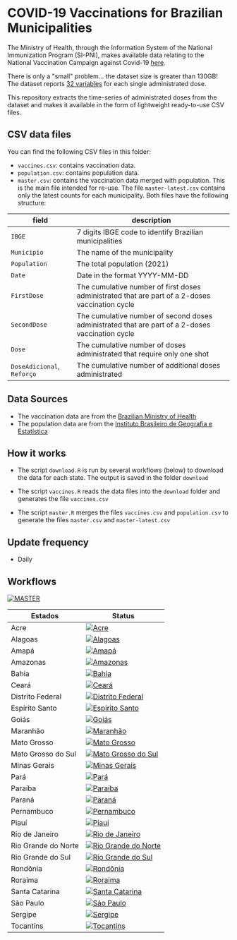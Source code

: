 # COVID-19 Vaccinations for Brazilian Municipalities

The Ministry of Health, through the Information System of the National Immunization Program (SI-PNI), makes available data relating to the National Vaccination Campaign against Covid-19 [here](https://opendatasus.saude.gov.br/dataset/covid-19-vacinacao).

There is only a "small" problem... the dataset size is greater than 130GB! The dataset reports [32 variables](https://opendatasus.saude.gov.br/dataset/b772ee55-07cd-44d8-958f-b12edd004e0b/resource/38ead83d-b115-4219-852e-7244792bc311/download/dicionario-de-dados-vacinacao.pdf) for each single administrated dose.

This repository extracts the time-series of administrated doses from the dataset and makes it available in the form of lightweight ready-to-use CSV files.

## CSV data files

You can find the following CSV files in this folder:

- `vaccines.csv`: contains vaccination data.
- `population.csv`: contains population data.
- `master.csv`: contains the vaccination data merged with population. This is the main file intended for re-use. The file `master-latest.csv` contains only the latest counts for each municipality. Both files have the following structure:

| field                      | description                                                  |
| -------------------------- | ------------------------------------------------------------ |
| `IBGE`                     | 7 digits IBGE code to identify Brazilian municipalities      |
| `Municipio`                | The name of the municipality                                 |
| `Population`               | The total population (2021)                                  |
| `Date`                     | Date in the format YYYY-MM-DD                                |
| `FirstDose`                | The cumulative number of first doses administrated that are part of a 2-doses vaccination cycle |
| `SecondDose`               | The cumulative number of second doses administrated that are part of a 2-doses vaccination cycle |
| `Dose`                     | The cumulative number of doses administrated that require only one shot |
| `DoseAdicional`, `Reforço` | The cumulative number of additional doses administrated      |

## Data Sources

- The vaccination data are from the [Brazilian Ministry of Health](https://opendatasus.saude.gov.br/dataset/covid-19-vacinacao)
- The population data are from the [Instituto Brasileiro de Geografia e Estatística](https://www.ibge.gov.br/en/statistics/social/population/18448-estimates-of-resident-population-for-municipalities-and-federation-units.html)

## How it works

- The script `download.R` is run by several workflows (below) to download the data for each state. The output is saved in the folder `download`

- The script `vaccines.R` reads the data files into the `download` folder and generates the file `vaccines.csv`
- The script `master.R` merges the files `vaccines.csv` and `population.csv` to generate the files `master.csv` and `master-latest.csv`

## Update frequency

- Daily

## Workflows

[![MASTER](https://github.com/eguidotti/covid19br/actions/workflows/master.yaml/badge.svg)](https://github.com/eguidotti/covid19br/actions/workflows/master.yaml)

|Estados|Status|
|-------|------|
|Acre|[![Acre](https://github.com/eguidotti/covid19br/actions/workflows/AC.yaml/badge.svg)](https://github.com/eguidotti/covid19br/actions/workflows/AC.yaml)|
|Alagoas|[![Alagoas](https://github.com/eguidotti/covid19br/actions/workflows/AL.yaml/badge.svg)](https://github.com/eguidotti/covid19br/actions/workflows/AL.yaml)|
|Amapá|[![Amapá](https://github.com/eguidotti/covid19br/actions/workflows/AP.yaml/badge.svg)](https://github.com/eguidotti/covid19br/actions/workflows/AP.yaml)|
|Amazonas|[![Amazonas](https://github.com/eguidotti/covid19br/actions/workflows/AM.yaml/badge.svg)](https://github.com/eguidotti/covid19br/actions/workflows/AM.yaml)|
|Bahia|[![Bahia](https://github.com/eguidotti/covid19br/actions/workflows/BA.yaml/badge.svg)](https://github.com/eguidotti/covid19br/actions/workflows/BA.yaml)|
|Ceará|[![Ceará](https://github.com/eguidotti/covid19br/actions/workflows/CE.yaml/badge.svg)](https://github.com/eguidotti/covid19br/actions/workflows/CE.yaml)|
|Distrito Federal|[![Distrito Federal](https://github.com/eguidotti/covid19br/actions/workflows/DF.yaml/badge.svg)](https://github.com/eguidotti/covid19br/actions/workflows/DF.yaml)|
|Espírito Santo|[![Espírito Santo](https://github.com/eguidotti/covid19br/actions/workflows/ES.yaml/badge.svg)](https://github.com/eguidotti/covid19br/actions/workflows/ES.yaml)|
|Goiás|[![Goiás](https://github.com/eguidotti/covid19br/actions/workflows/GO.yaml/badge.svg)](https://github.com/eguidotti/covid19br/actions/workflows/GO.yaml)|
|Maranhão|[![Maranhão](https://github.com/eguidotti/covid19br/actions/workflows/MA.yaml/badge.svg)](https://github.com/eguidotti/covid19br/actions/workflows/MA.yaml)|
|Mato Grosso|[![Mato Grosso](https://github.com/eguidotti/covid19br/actions/workflows/MT.yaml/badge.svg)](https://github.com/eguidotti/covid19br/actions/workflows/MT.yaml)|
|Mato Grosso do Sul|[![Mato Grosso do Sul](https://github.com/eguidotti/covid19br/actions/workflows/MS.yaml/badge.svg)](https://github.com/eguidotti/covid19br/actions/workflows/MS.yaml)|
|Minas Gerais|[![Minas Gerais](https://github.com/eguidotti/covid19br/actions/workflows/MG.yaml/badge.svg)](https://github.com/eguidotti/covid19br/actions/workflows/MG.yaml)|
|Pará|[![Pará](https://github.com/eguidotti/covid19br/actions/workflows/PA.yaml/badge.svg)](https://github.com/eguidotti/covid19br/actions/workflows/PA.yaml)|
|Paraíba|[![Paraíba](https://github.com/eguidotti/covid19br/actions/workflows/PB.yaml/badge.svg)](https://github.com/eguidotti/covid19br/actions/workflows/PB.yaml)|
|Paraná|[![Paraná](https://github.com/eguidotti/covid19br/actions/workflows/PR.yaml/badge.svg)](https://github.com/eguidotti/covid19br/actions/workflows/PR.yaml)|
|Pernambuco|[![Pernambuco](https://github.com/eguidotti/covid19br/actions/workflows/PE.yaml/badge.svg)](https://github.com/eguidotti/covid19br/actions/workflows/PE.yaml)|
|Piauí|[![Piauí](https://github.com/eguidotti/covid19br/actions/workflows/PI.yaml/badge.svg)](https://github.com/eguidotti/covid19br/actions/workflows/PI.yaml)|
|Rio de Janeiro|[![Rio de Janeiro](https://github.com/eguidotti/covid19br/actions/workflows/RJ.yaml/badge.svg)](https://github.com/eguidotti/covid19br/actions/workflows/RJ.yaml)|
|Rio Grande do Norte|[![Rio Grande do Norte](https://github.com/eguidotti/covid19br/actions/workflows/RN.yaml/badge.svg)](https://github.com/eguidotti/covid19br/actions/workflows/RN.yaml)|
|Rio Grande do Sul|[![Rio Grande do Sul](https://github.com/eguidotti/covid19br/actions/workflows/RS.yaml/badge.svg)](https://github.com/eguidotti/covid19br/actions/workflows/RS.yaml)|
|Rondônia|[![Rondônia](https://github.com/eguidotti/covid19br/actions/workflows/RO.yaml/badge.svg)](https://github.com/eguidotti/covid19br/actions/workflows/RO.yaml)|
|Roraima|[![Roraima](https://github.com/eguidotti/covid19br/actions/workflows/RR.yaml/badge.svg)](https://github.com/eguidotti/covid19br/actions/workflows/RR.yaml)|
|Santa Catarina|[![Santa Catarina](https://github.com/eguidotti/covid19br/actions/workflows/SC.yaml/badge.svg)](https://github.com/eguidotti/covid19br/actions/workflows/SC.yaml)|
|São Paulo|[![São Paulo](https://github.com/eguidotti/covid19br/actions/workflows/SP.yaml/badge.svg)](https://github.com/eguidotti/covid19br/actions/workflows/SP.yaml)|
|Sergipe|[![Sergipe](https://github.com/eguidotti/covid19br/actions/workflows/SE.yaml/badge.svg)](https://github.com/eguidotti/covid19br/actions/workflows/SE.yaml)|
|Tocantins|[![Tocantins](https://github.com/eguidotti/covid19br/actions/workflows/TO.yaml/badge.svg)](https://github.com/eguidotti/covid19br/actions/workflows/TO.yaml)|